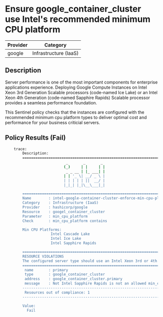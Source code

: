 # Ensure google_container_cluster use Intel's recommended minimum CPU platform

| Provider            | Category                 |
|---------------------|--------------------------|
| google              | Infrastructure (IaaS)    |

## Description

Server performance is one of the most important components for enterprise applications experience. Deploying Google Compute Instances on Intel Xeon 3rd Generation Scalable processors (code-named Ice Lake) or an Intel Xeon 4th Generation (code-named Sapphire Rapids) Scalable processor provides a seamless performance foundation.

This Sentinel policy checks that the instances are configured with the recommended minimum cpu platform types to deliver optimal cost and performance for your business criticial servers.

## Policy Results (Fail)

```bash
    trace:
        Description:
        ========================================================================
                            _       _       _
                           (_)     | |     | |
                            _ _ __ | |_ ___| |
                           | | '_ \| __/ _ \ |
                           | | | | | ||  __/ |
                           |_|_| |_|\__\___|_|

        ========================================================================
        Name        : intel-google-container-cluster-enforce-min-cpu-platform.sentinel
        Category    : Infrastructure (IaaS)
        Provider    : hashicorp/google
        Resource    : googel_container_cluster
        Parameter   : min_cpu_platform
        Check       : min_cpu_platform contains

        Min CPU Platforms:
                     Intel Cascade Lake
                     Intel Ice Lake
                     Intel Sapphire Rapids

        ========================================================================
        RESOURCE VIOLATIONS
        The configured server type should use an Intel Xeon 3rd or 4th Generation Scalable processor (code-named Ice Lake or Sapphire Rapids)
        ========================================================================
         name       : primary
         type       : google_container_cluster
         address    : google_container_cluster.primary
         message    : Not Intel Sapphire Rapids is not an allowed min_cpu_platform type.
        ------------------------------------------------------------------------
         Resources out of compliance: 1
        ------------------------------------------------------------------------

        Value:
          Fail
```
